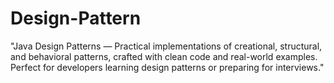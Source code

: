 # Design-Pattern
"Java Design Patterns — Practical implementations of creational, structural, and behavioral patterns, crafted with clean code and real-world examples. Perfect for developers learning design patterns or preparing for interviews."
